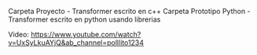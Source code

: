 Carpeta Proyecto - Transformer escrito en c++
Carpeta Prototipo Python - Transformer escrito en python usando librerias

Video: https://www.youtube.com/watch?v=UxSyLkuAYjQ&ab_channel=polllito1234 
